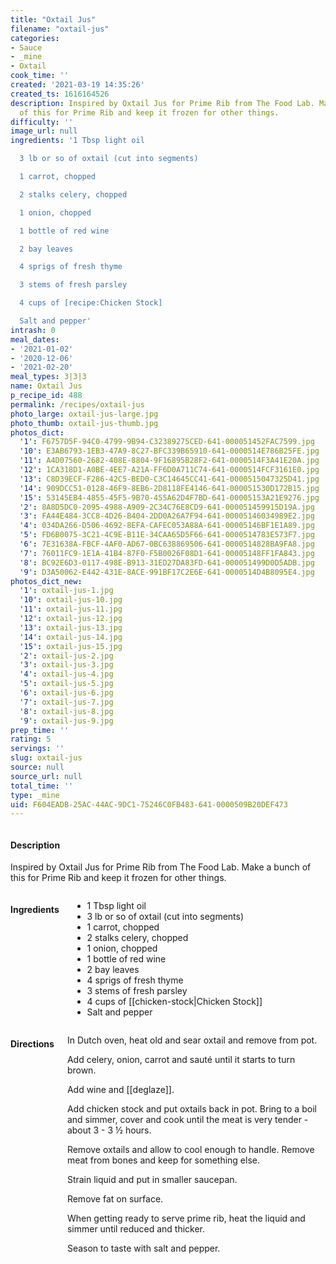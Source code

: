 ```yaml
---
title: "Oxtail Jus"
filename: "oxtail-jus"
categories:
- Sauce
- _mine
- Oxtail
cook_time: ''
created: '2021-03-19 14:35:26'
created_ts: 1616164526
description: Inspired by Oxtail Jus for Prime Rib from The Food Lab. Make a bunch
  of this for Prime Rib and keep it frozen for other things.
difficulty: ''
image_url: null
ingredients: '1 Tbsp light oil

  3 lb or so of oxtail (cut into segments)

  1 carrot, chopped

  2 stalks celery, chopped

  1 onion, chopped

  1 bottle of red wine

  2 bay leaves

  4 sprigs of fresh thyme

  3 stems of fresh parsley

  4 cups of [recipe:Chicken Stock]

  Salt and pepper'
intrash: 0
meal_dates:
- '2021-01-02'
- '2020-12-06'
- '2021-02-20'
meal_types: 3|3|3
name: Oxtail Jus
p_recipe_id: 488
permalink: /recipes/oxtail-jus
photo_large: oxtail-jus-large.jpg
photo_thumb: oxtail-jus-thumb.jpg
photos_dict:
  '1': F6757D5F-94C0-4799-9B94-C32389275CED-641-000051452FAC7599.jpg
  '10': E3AB6793-1EB3-47A9-8C27-BFC339B65910-641-0000514E786B25FE.jpg
  '11': A4D07560-2682-408E-8804-9F16895B28F2-641-0000514F3A41E20A.jpg
  '12': 1CA318D1-A0BE-4EE7-A21A-FF6D0A711C74-641-0000514FCF3161E0.jpg
  '13': C8D39ECF-F286-42C5-BED0-C3C14645CC41-641-0000515047325D41.jpg
  '14': 909DCC51-0128-46F9-8EB6-2D8118FE4146-641-000051530D172B15.jpg
  '15': 53145EB4-4855-45F5-9B70-455A62D4F7BD-641-00005153A21E9276.jpg
  '2': 8A8D5DC0-2095-4988-A909-2C34C76E8CD9-641-000051459915D19A.jpg
  '3': FA44E484-3CC8-4D26-B404-2DD0A26A7F94-641-00005146034989E2.jpg
  '4': 034DA266-D506-4692-8EFA-CAFEC053A88A-641-00005146BF1E1A89.jpg
  '5': FD6B0075-3C21-4C9E-B11E-34CAA65D5F66-641-0000514783E573F7.jpg
  '6': 7E31638A-FBCF-4AF0-AD67-0BC638869506-641-0000514828BA9FA8.jpg
  '7': 76011FC9-1E1A-41B4-87F0-F5B0026F08D1-641-00005148FF1FA843.jpg
  '8': BC92E6D3-0117-498E-B913-31ED27DA83FD-641-000051499D0D5ADB.jpg
  '9': D3A50062-E442-431E-8ACE-991BF17C2E6E-641-0000514D4B8095E4.jpg
photos_dict_new:
  '1': oxtail-jus-1.jpg
  '10': oxtail-jus-10.jpg
  '11': oxtail-jus-11.jpg
  '12': oxtail-jus-12.jpg
  '13': oxtail-jus-13.jpg
  '14': oxtail-jus-14.jpg
  '15': oxtail-jus-15.jpg
  '2': oxtail-jus-2.jpg
  '3': oxtail-jus-3.jpg
  '4': oxtail-jus-4.jpg
  '5': oxtail-jus-5.jpg
  '6': oxtail-jus-6.jpg
  '7': oxtail-jus-7.jpg
  '8': oxtail-jus-8.jpg
  '9': oxtail-jus-9.jpg
prep_time: ''
rating: 5
servings: ''
slug: oxtail-jus
source: null
source_url: null
total_time: ''
type: _mine
uid: F604EADB-25AC-44AC-9DC1-75246C0FB483-641-0000509B20DEF473
---
```

<div class="large-8 medium-7 columns" id="writeup">		<div id="description"><h4>Description</h4>
<div class="box box-description content"><p>Inspired by Oxtail Jus for Prime Rib from The Food Lab. Make a bunch of this for Prime Rib and keep it frozen for other things.</p>
</div></div>	</div><!-- #writeup -->
</div><!-- #row-one -->
<div class="row" id="row-two">	<div class="medium-4 small-5 columns" id="ingredients"><h4>Ingredients</h4><div class="box box-ingredients content"><ul>
<li>1 Tbsp light oil</li>
<li>3 lb or so of oxtail (cut into segments)</li>
<li>1 carrot, chopped</li>
<li>2 stalks celery, chopped</li>
<li>1 onion, chopped</li>
<li>1 bottle of red wine</li>
<li>2 bay leaves</li>
<li>4 sprigs of fresh thyme</li>
<li>3 stems of fresh parsley</li>
<li>4 cups of [[chicken-stock|Chicken Stock]]</li>
<li>Salt and pepper</li>
</ul>
</div>	</div>	<div class="medium-6 small-7 columns" id="directions"><h4>Directions</h4><div class="box box-directions content"><p>In Dutch oven, heat old and sear oxtail and remove from pot.</p>
<p>Add celery, onion, carrot and sauté until it starts to turn brown.</p>
<p>Add wine and [[deglaze]].</p>
<p>Add chicken stock and put oxtails back in pot. Bring to a boil and simmer, cover and cook until the meat is very tender - about 3 - 3 ½ hours.</p>
<p>Remove oxtails and allow to cool enough to handle. Remove meat from bones and keep for something else.</p>
<p>Strain liquid and put in smaller saucepan.</p>
<p>Remove fat on surface.</p>
<p>When getting ready to serve prime rib, heat the liquid and simmer until reduced and thicker.</p>
<p>Season to taste with salt and pepper.</p>
</div>	</div>